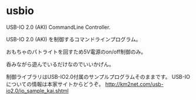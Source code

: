 usbio
=====

USB-IO 2.0 (AKI) CommandLine Controller.


USB-IO 2.0 (AKI) を制御するコマンドラインプログラム。

おもちゃのパトライトを回すため5V電源のon/off制御のみ。

呑みながら遊んでいるだけなのでいいかげん。

制御ライブラリはUSB-IO2.0付属のサンプルプログラムそのままです。
USB-IOについての情報は本家サイトからどうぞ。
http://km2net.com/usb-io2.0/io_sample_kai.shtml
